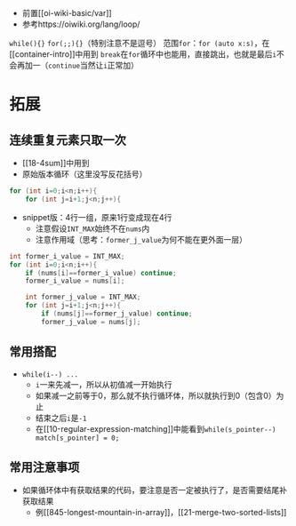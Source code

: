 - 前置[[oi-wiki-basic/var]]
- 参考https://oiwiki.org/lang/loop/

`while(){}`
`for(;;){}`（特别注意不是逗号）
范围`for`：`for (auto x:s)`，在[[container-intro]]中用到
`break`在`for`循环中也能用，直接跳出，也就是最后`i`不会再加一（`continue`当然让`i`正常加）
# 拓展
## 连续重复元素只取一次
- [[18-4sum]]中用到
- 原始版本循环（这里没写反花括号）
```cpp
for (int i=0;i<n;i++){
    for (int j=i+1;j<n;j++){
```
- snippet版：4行一组，原来1行变成现在4行
  - 注意假设`INT_MAX`始终不在`nums`内
  - 注意作用域（思考：`former_j_value`为何不能在更外面一层）
```cpp
int former_i_value = INT_MAX;
for (int i=0;i<n;i++){
    if (nums[i]==former_i_value) continue;
    former_i_value = nums[i];

    int former_j_value = INT_MAX;
    for (int j=i+1;j<n;j++){
        if (nums[j]==former_j_value) continue;
        former_j_value = nums[j];
```
## 常用搭配
- `while(i--) ...`
  - `i`一来先减一，所以从初值减一开始执行
  - 如果减一之前等于0，那么就不执行循环体，所以就执行到0（包含0）为止
  - 结束之后`i`是`-1`
  - 在[[10-regular-expression-matching]]中能看到`while(s_pointer--) match[s_pointer] = 0;`
## 常用注意事项
- 如果循环体中有获取结果的代码，要注意是否一定被执行了，是否需要结尾补获取结果
  - 例[[845-longest-mountain-in-array]]，[[21-merge-two-sorted-lists]]